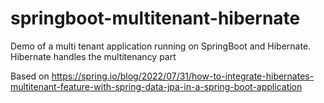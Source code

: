 # springboot-multitenant-hibernate
Demo of a multi tenant application running on SpringBoot and Hibernate. Hibernate handles the multitenancy part

Based on https://spring.io/blog/2022/07/31/how-to-integrate-hibernates-multitenant-feature-with-spring-data-jpa-in-a-spring-boot-application
